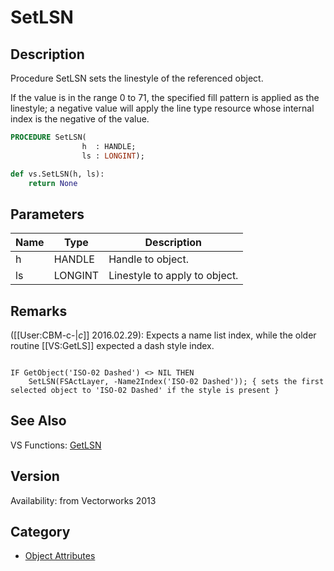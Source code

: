 # SetLSN

## Description
Procedure SetLSN sets the linestyle of the referenced object.

If the value is in the range 0 to 71, the specified fill pattern is applied as the linestyle; a negative value will apply the line type resource whose internal index is the negative of the value.

```pascal
PROCEDURE SetLSN(
				h  : HANDLE;
				ls : LONGINT);
```

```python
def vs.SetLSN(h, ls):
    return None
```

## Parameters
|Name|Type|Description|
|---|---|---|
|h|HANDLE|Handle to object.|
|ls|LONGINT|Linestyle to apply to object.|

## Remarks
([[User:CBM-c-|_c_]] 2016.02.29): Expects a name list index, while the older routine [[VS:GetLS]] expected a dash style index. 

<code lang="vs">
IF GetObject('ISO-02 Dashed') <> NIL THEN
	SetLSN(FSActLayer, -Name2Index('ISO-02 Dashed')); { sets the first selected object to 'ISO-02 Dashed' if the style is present }
</code>

## See Also
VS Functions:
[GetLSN](GetLSN.md)

## Version
Availability: from Vectorworks 2013

## Category
* [Object Attributes](../Categories/Object%20Attributes.md)
